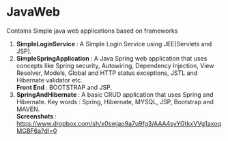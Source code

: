 # JavaWeb
Contains Simple java web applications based on frameworks
1) <b>SimpleLoginService </b> : A Simple Login Service using JEE(Servlets and JSP). 
2) <b>SimpleSpringApplication </b>: A Java Spring web application that uses concepts like Spring security, Autowiring, Dependency Injection, View Resolver, Models, Global and HTTP status exceptions, JSTL and Hibernate validator etc. <br>
<b>Front End </b>   : BOOTSTRAP and JSP. <br>
3) <b>SpringAndHibernate </b>: A basic CRUD application that uses Spring and Hibernate. Key words : Spring, Hibernate, MYSQL, JSP, Bootstrap and MAVEN. <br>
   <b>Screenshots </b> : https://www.dropbox.com/sh/x0swjao9a7u9fg3/AAA4syYGtkxVVg1axoqMGBF6a?dl=0
